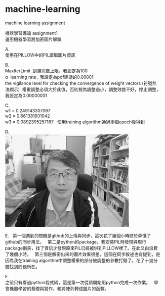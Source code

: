 # machine-learning
machine learning assignment

機器學習導論 assignment1  
運用機器學習將加密圖片解鎖  
  
A.  
使用在PILLOW中的PIL讀取圖片資訊  
  
B.  
MaxlterLimit  訓練次數上限，我設定為100  
α  learning rate , 我設定為pdf建議的0.00001  
the vigilance level for checking the convergence of weight vectors (符號無法顯示)  權重調整必須大於此值，否則視為調整過小，調整效益不好，停止調整，我設定為0.00000001  

C.  
w1 = 0.249143307097  
w2 = 0.661381901042  
w3 = 0.0892395257167  
使用training algorithm通過兩個epoch後得到  

D.  
![image](https://github.com/410421216/ML2018_410421216/blob/master/data%26image/answer.png)  

E.  
第一個遇到的問題是github的上傳與同步，這次花了幾個小時終於弄懂了github的同步用法。  
第二是python的package，我安裝PIL時發現與現行package衝突，找了資訊才發現原來PIL已經被併到PILLOW裡了。在此又白浪費了幾個小時。  
第三個是解密出來的圖片效果很差，這個在同步敘述也有提到，是因為我在training algorithm中調整權重的部分被調整的參數打錯了，花了十幾分鐘找到問題所在。  

F.  
之前只有看過python程式碼，這是第一次從頭開始用python完成一次作業。  
學會機器學習的基礎與實作，和將陣列轉成圖片的函數。  
